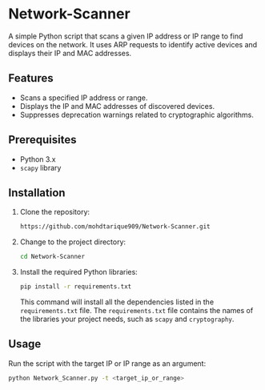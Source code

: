 # Network-Scanner

A simple Python script that scans a given IP address or IP range to find devices on the network. It uses ARP requests to identify active devices and displays their IP and MAC addresses.

## Features

- Scans a specified IP address or range.
- Displays the IP and MAC addresses of discovered devices.
- Suppresses deprecation warnings related to cryptographic algorithms.

## Prerequisites

- Python 3.x
- `scapy` library

## Installation

1. Clone the repository:
    ```sh
    https://github.com/mohdtarique909/Network-Scanner.git
    ```

2. Change to the project directory:
    ```sh
    cd Network-Scanner
    ```

3. Install the required Python libraries:
    ```sh
    pip install -r requirements.txt
    ```

    This command will install all the dependencies listed in the `requirements.txt` file. The `requirements.txt` file contains the names of the libraries your project needs, such as `scapy` and `cryptography`.

## Usage

Run the script with the target IP or IP range as an argument:

```sh
python Network_Scanner.py -t <target_ip_or_range>


